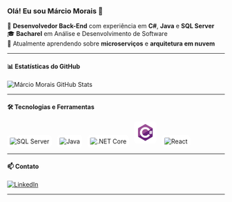 ### Olá! Eu sou Márcio Morais 👋

💼 **Desenvolvedor Back-End** com experiência em **C#**, **Java** e **SQL Server**  
🎓 **Bacharel** em Análise e Desenvolvimento de Software  
🌱 Atualmente aprendendo sobre **microserviços** e **arquitetura em nuvem**

---

#### 📊 **Estatísticas do GitHub**
<div>  
  <img src="https://github-readme-stats.vercel.app/api?username=marcio-morais&show_icons=true&theme=dark" alt="Márcio Morais GitHub Stats"/>                                                              
  <!--<src="https://github-readme-stats.vercel.app/api/top-langs/?username=marcio-morais&layout=compact&langs_count=7&theme=dark"/>-->
  <!--<img src="https://github-readme-stats.vercel.app/api/pin/?username=marcio-morais&repo=github-readme-stats"/> -->
  <!--<img src="https://github-readme-stats.vercel.app/api/top-langs/?username=marcio-morais&layout=Compact"/>-->
</div>

---

#### 🛠️ **Tecnologias e Ferramentas**

<p>
  <span>
    <img src="https://cdn.jsdelivr.net/gh/devicons/devicon@latest/icons/microsoftsqlserver/microsoftsqlserver-plain-wordmark.svg" alt="SQL Server" height="40" title="SQL Server" style="background-color: #fff; border-radius: 8px; padding: 6px; margin-right: 8px;">
  </span>
  <span>
    <img src="https://cdn.jsdelivr.net/gh/devicons/devicon/icons/java/java-original.svg" alt="Java" height="40" title="Java" style="background-color: #fff; border-radius: 8px; padding: 6px; margin-right: 8px;">
  </span>
  <span>
    <img src="https://cdn.jsdelivr.net/gh/devicons/devicon/icons/dotnetcore/dotnetcore-original.svg" alt=".NET Core" height="40" title=".NET Core" style="background-color: #fff; border-radius: 8px; padding: 6px; margin-right: 8px;">
  </span>
  <span>
    <img src="https://raw.githubusercontent.com/devicons/devicon/master/icons/csharp/csharp-original.svg" alt="Csharp" height="40" title="C#" style="background-color: #fff; border-radius: 8px; padding: 6px; margin-right: 8px;">
  </span>
  <span>
    <img src="https://cdn.jsdelivr.net/gh/devicons/devicon/icons/react/react-original.svg" alt="React" height="40" title="React" style="background-color: #fff; border-radius: 8px; padding: 6px; margin-right: 8px;">
  </span>
</p>

---

#### 📫 **Contato**

<a href="https://www.linkedin.com/in/marcio-morais" target="_blank">
  <img src="https://img.shields.io/badge/-LinkedIn-%230077B5?style=for-the-badge&logo=linkedin&logoColor=white" alt="LinkedIn"/>
</a>

---

<!--
**marcio-morais/marcio-morais** é um repositório especial porque seu `README.md` aparece no seu perfil GitHub.

Ideias para expandir:
- 🔭 Atualmente trabalhando em ...
- 👯 Buscando colaborar em ...
- 💬 Pergunte-me sobre ...
- 📫 Como me contatar: ...
- ⚡ Curiosidade: ...
-->
